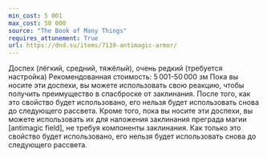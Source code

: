 ```yaml
---
min_cost: 5 001
max_cost: 50 000
source: "The Book of Many Things"
requires_attunement: True
url: https://dnd.su/items/7139-antimagic-armor/
---
```


Доспех (лёгкий, средний, тяжёлый), очень редкий (требуется настройка)
Рекомендованная стоимость: 5 001-50 000 зм
Пока вы носите эти доспехи, вы можете использовать свою реакцию, чтобы получить преимущество в спасброске от заклинания. После того, как это свойство будет использовано, его нельзя будет использовать снова до следующего рассвета.
Кроме того, пока вы носите эти доспехи, вы можете использовать их для наложения заклинания преграда магии [antimagic field], не требуя компоненты заклинания. Как только это свойство будет использовано, его нельзя будет использовать снова до следующего рассвета.
